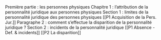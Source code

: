Première partie : les personnes physiques
	Chapitre 1 : l’attribution de la personnalité juridique aux personnes physiques
		Section 1 : limites de la personnalité juridique des personnes physiques
			[[P1 Acquisition de la Pers. Jur.]]
			Paragraphe 2 : comment s’effectue la disparition de la personnalité juridique ?
		Section 2 : incidents de la personnalité juridique
			[[P1 Absence - Def. & incidents]]
			[[P2 La disparition]]
		